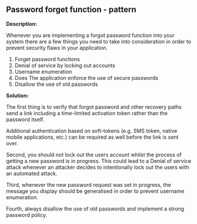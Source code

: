 
Password forget function - pattern
-------

**Description:**

Whenever you are implementing a forgot password function into your system there are 
a few things you need to take into consideration in order to prevent security flaws
in your application.

1. Forget password functions
2. Denial of service by locking out accounts 
3. Username enumeration
4. Does The application enforce the use of secure passwords 
5. Disallow the use of old passwords 


**Solution:**

The first thing is to verify that forgot password and other recovery paths
send a link including a time-limited activation token rather than the password itself. 

Additional authentication based on soft-tokens 
(e.g. SMS token, native mobile applications, etc.) can be required as well before 
the link is sent over.

Second, you should not lock out the users account whilst the process of getting a new 
password is in progress. This could lead to a Denial of service attack whenever an
attacker decides to intentionally lock out the users with an automated attack.

Third, whenever the new password request was set in progress, the message you display
should be generalised in order to prevent username enumeration.

Fourth, always disallow the use of old passwords and implement a strong password policy.
